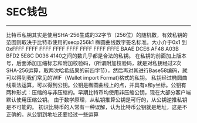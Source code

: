 # SEC钱包
----------------------------------------------
比特币私钥其实是使用SHA-256生成的32字节（256位）的随机数，有效私钥的范围则取决于比特币使用的secp256k1 椭圆曲线数字签名标准。大小介于0x1 到0xFFFF FFFF FFFF FFFF FFFF FFFF FFFF FFFE BAAE DCE6 AF48 A03B BFD2 5E8C D036 4140之间的数几乎都是合法的私钥。
在私钥的前面加上版本号，后面添加压缩标志和附加校验码，（所谓附加校验码，就是对私钥经过2次SHA-256运算，取两次哈希结果的前四字节），然后再对其进行Base58编码，就可以得到我们常见的WIF（Wallet import Format)格式的私钥。
私钥经过椭圆曲线乘法运算，可以得到公钥。公钥是椭圆曲线上的点，并具有x和y坐标。公钥有两种形式：压缩的与非压缩的。早期比特币均使用非压缩公钥，现在大部分客户端默认使用压缩公钥。
由于数学原理，从私钥推算公钥是可行的，从公钥逆推私钥是不可能的。
初识比特币的人常有一种误解，认为比特币公钥就是地址，这是不正确的。从公钥到地址还要经过一些运算
